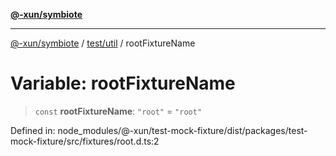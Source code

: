 [**@-xun/symbiote**](../../../README.md)

***

[@-xun/symbiote](../../../README.md) / [test/util](../README.md) / rootFixtureName

# Variable: rootFixtureName

> `const` **rootFixtureName**: `"root"` = `"root"`

Defined in: node\_modules/@-xun/test-mock-fixture/dist/packages/test-mock-fixture/src/fixtures/root.d.ts:2
